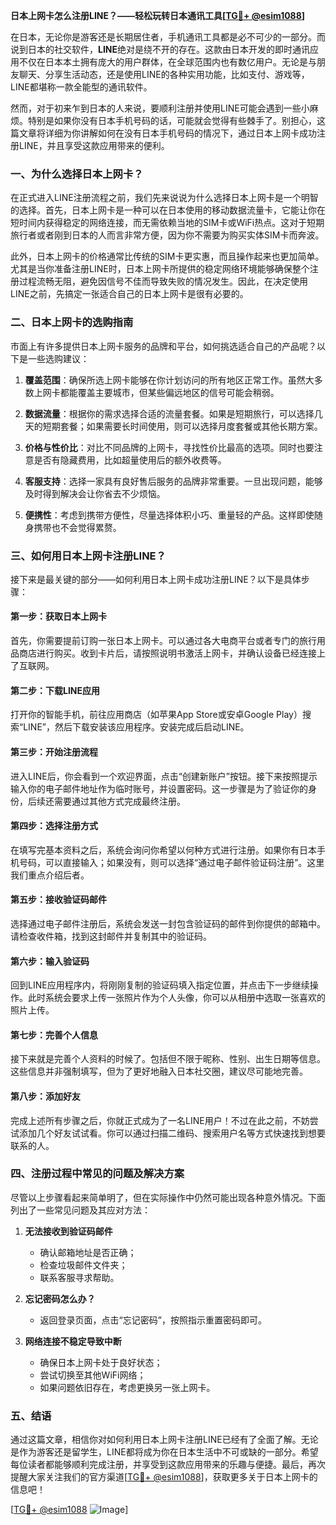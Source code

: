**日本上网卡怎么注册LINE？——轻松玩转日本通讯工具[[TG💪+ @esim1088](https://t.me/s/esim1088)]**

在日本，无论你是游客还是长期居住者，手机通讯工具都是必不可少的一部分。而说到日本的社交软件，**LINE**绝对是绕不开的存在。这款由日本开发的即时通讯应用不仅在日本本土拥有庞大的用户群体，在全球范围内也有数亿用户。无论是与朋友聊天、分享生活动态，还是使用LINE的各种实用功能，比如支付、游戏等，LINE都堪称一款全能型的通讯软件。

然而，对于初来乍到日本的人来说，要顺利注册并使用LINE可能会遇到一些小麻烦。特别是如果你没有日本手机号码的话，可能就会觉得有些棘手了。别担心，这篇文章将详细为你讲解如何在没有日本手机号码的情况下，通过日本上网卡成功注册LINE，并且享受这款应用带来的便利。

### 一、为什么选择日本上网卡？

在正式进入LINE注册流程之前，我们先来说说为什么选择日本上网卡是一个明智的选择。首先，日本上网卡是一种可以在日本使用的移动数据流量卡，它能让你在短时间内获得稳定的网络连接，而无需依赖当地的SIM卡或WiFi热点。这对于短期旅行者或者刚到日本的人而言非常方便，因为你不需要为购买实体SIM卡而奔波。

此外，日本上网卡的价格通常比传统的SIM卡更实惠，而且操作起来也更加简单。尤其是当你准备注册LINE时，日本上网卡所提供的稳定网络环境能够确保整个注册过程流畅无阻，避免因信号不佳而导致失败的情况发生。因此，在决定使用LINE之前，先搞定一张适合自己的日本上网卡是很有必要的。

### 二、日本上网卡的选购指南

市面上有许多提供日本上网卡服务的品牌和平台，如何挑选适合自己的产品呢？以下是一些选购建议：

1. **覆盖范围**：确保所选上网卡能够在你计划访问的所有地区正常工作。虽然大多数上网卡都能覆盖主要城市，但某些偏远地区的信号可能会稍弱。
   
2. **数据流量**：根据你的需求选择合适的流量套餐。如果是短期旅行，可以选择几天的短期套餐；如果需要长时间使用，则可以选择月度套餐或其他长期方案。

3. **价格与性价比**：对比不同品牌的上网卡，寻找性价比最高的选项。同时也要注意是否有隐藏费用，比如超量使用后的额外收费等。

4. **客服支持**：选择一家具有良好售后服务的品牌非常重要。一旦出现问题，能够及时得到解决会让你省去不少烦恼。

5. **便携性**：考虑到携带方便性，尽量选择体积小巧、重量轻的产品。这样即使随身携带也不会觉得累赘。

### 三、如何用日本上网卡注册LINE？

接下来是最关键的部分——如何利用日本上网卡成功注册LINE？以下是具体步骤：

#### 第一步：获取日本上网卡
首先，你需要提前订购一张日本上网卡。可以通过各大电商平台或者专门的旅行用品商店进行购买。收到卡片后，请按照说明书激活上网卡，并确认设备已经连接上了互联网。

#### 第二步：下载LINE应用
打开你的智能手机，前往应用商店（如苹果App Store或安卓Google Play）搜索“LINE”，然后下载安装该应用程序。安装完成后启动LINE。

#### 第三步：开始注册流程
进入LINE后，你会看到一个欢迎界面，点击“创建新账户”按钮。接下来按照提示输入你的电子邮件地址作为临时账号，并设置密码。这一步骤是为了验证你的身份，后续还需要通过其他方式完成最终注册。

#### 第四步：选择注册方式
在填写完基本资料之后，系统会询问你希望以何种方式进行注册。如果你有日本手机号码，可以直接输入；如果没有，则可以选择“通过电子邮件验证码注册”。这里我们重点介绍后者。

#### 第五步：接收验证码邮件
选择通过电子邮件注册后，系统会发送一封包含验证码的邮件到你提供的邮箱中。请检查收件箱，找到这封邮件并复制其中的验证码。

#### 第六步：输入验证码
回到LINE应用程序内，将刚刚复制的验证码填入指定位置，并点击下一步继续操作。此时系统会要求上传一张照片作为个人头像，你可以从相册中选取一张喜欢的照片上传。

#### 第七步：完善个人信息
接下来就是完善个人资料的时候了。包括但不限于昵称、性别、出生日期等信息。这些信息并非强制填写，但为了更好地融入日本社交圈，建议尽可能地完善。

#### 第八步：添加好友
完成上述所有步骤之后，你就正式成为了一名LINE用户！不过在此之前，不妨尝试添加几个好友试试看。你可以通过扫描二维码、搜索用户名等方式快速找到想要联系的人。

### 四、注册过程中常见的问题及解决方案

尽管以上步骤看起来简单明了，但在实际操作中仍然可能出现各种意外情况。下面列出了一些常见问题及其应对方法：

1. **无法接收到验证码邮件**
   - 确认邮箱地址是否正确；
   - 检查垃圾邮件文件夹；
   - 联系客服寻求帮助。

2. **忘记密码怎么办？**
   - 返回登录页面，点击“忘记密码”，按照指示重置密码即可。

3. **网络连接不稳定导致中断**
   - 确保日本上网卡处于良好状态；
   - 尝试切换至其他WiFi网络；
   - 如果问题依旧存在，考虑更换另一张上网卡。

### 五、结语

通过这篇文章，相信你对如何利用日本上网卡注册LINE已经有了全面了解。无论是作为游客还是留学生，LINE都将成为你在日本生活中不可或缺的一部分。希望每位读者都能够顺利完成注册，并享受到这款应用带来的乐趣与便捷。最后，再次提醒大家关注我们的官方渠道[[TG💪+ @esim1088](https://t.me/s/esim1088)]，获取更多关于日本上网卡的信息吧！

[[TG💪+ @esim1088](https://t.me/s/esim1088) ![Image](https://i.postimg.cc/4NQfJmqS/Snipaste-2025-05-13-00-14-12.png)]